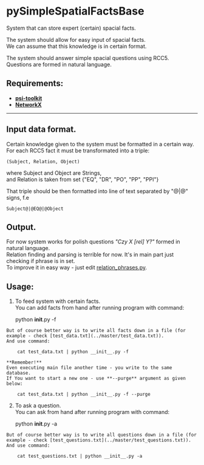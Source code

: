 pySimpleSpatialFactsBase
========================
System that can store expert (certain) spacial facts.


The system should allow for easy input of spacial facts.<br />
We can assume that this knowledge is in certain format.


The system should answer simple spacial questions using RCC5.<br />
Questions are formed in natural language.

Requirements:
-------------
* [__psi-toolkit__](http://psi-toolkit.amu.edu.pl/)
* [__NetworkX__](http://networkx.github.ioh/)

---

Input data format.
------------------
  Certain knowledge given to the system must be formatted in a certain way.  
  For each RCC5 fact it must be transformated into a triple:

    (Subject, Relation, Object)

  where Subject and Object are Strings,  
  and Relation is taken from set {"EQ", "DR", "PO", "PP", "PPI"}

  That triple should be then formatted into line of text separated by "@|@" signs,
  f.e  

    Subject@|@EQ@|@Object

Output.
-------
  For now system works for polish questions *"Czy X [rel] Y?"* formed in natural language.  
  Relation finding and parsing is terrible for now. It's in main part just checking if phrase is in set.  
  To improve it in easy way - just edit [relation_phrases.py](../master/relation_phrases.py).

Usage:
------
  1. To feed system with certain facts.  
    You can add facts from hand after running program with command:

        python __init__.py -f

    But of course better way is to write all facts down in a file (for example - check [test_data.txt](../master/test_data.txt)).  
    And use command:

        cat test_data.txt | python __init__.py -f

    **Remember!**  
    Even executing main file another time - you write to the same database.  
    If You want to start a new one - use **--purge** argument as given below:  

        cat test_data.txt | python __init__.py -f --purge

  2. To ask a question.  
    You can ask from hand after running program with command:

        python __init__.py -a

    But of course better way is to write all questions down in a file (for example - check [test_questions.txt](../master/test_questions.txt)).  
    And use command:

        cat test_questions.txt | python __init__.py -a
